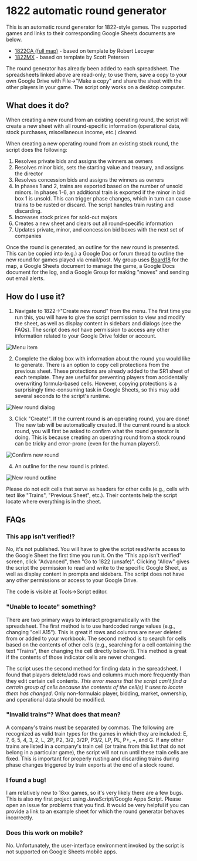 
# 1822 automatic round generator

This is an automatic round generator for 1822-style games. The supported games and links to their corresponding Google Sheets documents are below.

* [1822CA (full map)](https://docs.google.com/spreadsheets/d/15jnmCJ9VuseIv2GcbuPA-qvkE2jV9F0pYEVA4xVc-6c/edit?usp=sharing) - based on template by Robert Lecuyer
* [1822MX](https://docs.google.com/spreadsheets/d/1DuOTSOAqH1c4XfLEcM2RXNUfq-yXfz1IhUx4m5SqqnQ/edit?usp=sharing) - based on template by Scott Petersen

The round generator has already been added to each spreadsheet. The spreadsheets linked above are read-only; to use them, save a copy to your own Google Drive with File->"Make a copy" and share the sheet with the other players in your game. The script only works on a desktop computer.

## What does it do?

When creating a new round from an existing operating round, the script will create a new sheet with all round-specific information (operational data, stock purchases, miscellaneous income, etc.) cleared.

When creating a new operating round from an existing stock round, the script does the following:

1. Resolves private bids and assigns the winners as owners
2. Resolves minor bids, sets the starting value and treasury, and assigns the director
3. Resolves concession bids and assigns the winners as owners
4. In phases 1 and 2, trains are exported based on the number of unsold minors. In phases 1-6, an additional train is exported if the minor in bid box 1 is unsold. This can trigger phase changes, which in turn can cause trains to be rusted or discard. The script handles train rusting and discarding.
5. Increases stock prices for sold-out majors
6. Creates a new sheet and clears out all round-specific information
7. Updates private, minor, and concession bid boxes with the next set of companies

Once the round is generated, an outline for the new round is presented. This can be copied into (e.g.) a Google Doc or forum thread to outline the new round for games played via email/post. My group uses [Board18](https://dev2.board18.org/) for the map, a Google Sheets document to manage the game, a Google Docs document for the log, and a Google Group for making "moves" and sending out email alerts.


## How do I use it?

1. Navigate to 1822->"Create new round" from the menu. The first time you run this, you will have to give the script permission to view and modify the sheet, as well as display content in sidebars and dialogs (see the FAQs). The script does *not* have permission to access any other information related to your Google Drive folder or account.

![Menu item](/img/menu.png)

2. Complete the dialog box with information about the round you would like to generate. There is an option to copy cell protections from the previous sheet. These protections are already added to the SR1 sheet of each template. They are useful for preventing players from accidentally overwriting formula-based cells. However, copying protections is a surprisingly time-consuming task in Google Sheets, so this may add several seconds to the script's runtime.

![New round dialog](/img/new_round.png)

3. Click "Create!". If the current round is an operating round, you are done! The new tab will be automatically created. If the current round is a stock round, you will first be asked to confirm what the round generator is doing. This is because creating an operating round from a stock round can be tricky and error-prone (even for the human players!).

![Confirm new round](/img/sidebar.png)

4. An outline for the new round is printed.

![New round outline](/img/outline.png)

Please do not edit cells that serve as headers for other cells (e.g., cells with text like "Trains", "Previous Sheet", etc.). Their contents help the script locate where everything is in the sheet.

## FAQs

### This app isn't verified!?
No, it's not published. You will have to give the script read/write access to the Google Sheet the first time you run it. On the "This app isn't verified" screen, click "Advanced", then "Go to 1822 (unsafe)". Clicking "Allow" gives the script the permission to read and write to the specific Google Sheet, as well as display content in prompts and sidebars. The script does not have any other permissions or access to your Google Drive.

The code is visible at Tools->Script editor.

### "Unable to locate" something?
There are two primary ways to interact programatically with the spreadsheet. The first method is to use hardcoded range values (e.g., changing "cell A15"). This is great if rows and columns are never deleted from or added to your workbook. The second method is to search for cells based on the contents of other cells (e.g., searching for a cell containing the text "Trains", then changing the cell directly below it). This method is great if the contents of those indicator cells are never changed.

The script uses the second method for finding data in the spreadsheet. I found that players delete/add rows and columns much more frequently than they edit certain cell contents. *This error means that the script can't find a certain group of cells because the contents of the cell(s) it uses to locate them has changed*. Only non-formulaic player, bidding, market, ownership, and operational data should be modified.

### "Invalid trains"? What does that mean?
A company's trains must be separated by commas. The following are recognized as valid train types for the games in which they are included: E, 7, 6, 5, 4, 3, 2, L, 2P, P2, 3/2, 3/2P, P3/2, LP, PL, P+, +, and G. If any other trains are listed in a company's train cell (or trains from this list that do not belong in a particular game), the script will not run until these train cells are fixed. This is important for properly rusting and discarding trains during phase changes triggered by train exports at the end of a stock round.

### I found a bug!
I am relatively new to 18xx games, so it's very likely there are a few bugs. This is also my first project using JavaScript/Google Apps Script. Please open an issue for problems that you find. It would be very helpful if you can provide a link to an example sheet for which the round generator behaves incorrectly.

### Does this work on mobile?

No. Unfortunately, the user-interface environment invoked by the script is not supported on Google Sheets mobile apps.
